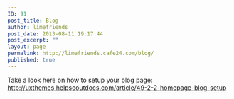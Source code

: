 ```yaml
---
ID: 91
post_title: Blog
author: limefriends
post_date: 2013-08-11 19:17:44
post_excerpt: ""
layout: page
permalink: http://limefriends.cafe24.com/blog/
published: true
---
```

Take a look here on how to setup your blog page: http://uxthemes.helpscoutdocs.com/article/49-2-2-homepage-blog-setup